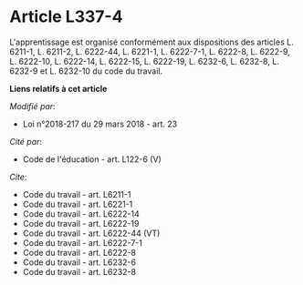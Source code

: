 # Article L337-4

L'apprentissage est organisé conformément aux dispositions des articles L. 6211-1, L. 6211-2, L. 6222-44, L. 6221-1, L.
6222-7-1, L. 6222-8, L. 6222-9, L. 6222-10, L. 6222-14, L. 6222-15, L. 6222-19, L. 6232-6, L. 6232-8, L. 6232-9 et L. 6232-10
du code du travail.

**Liens relatifs à cet article**

_Modifié par_:

  - Loi n°2018-217 du 29 mars 2018 - art. 23

_Cité par_:

  - Code de l'éducation - art. L122-6 (V)

_Cite_:

  - Code du travail - art. L6211-1
  - Code du travail - art. L6221-1
  - Code du travail - art. L6222-14
  - Code du travail - art. L6222-19
  - Code du travail - art. L6222-44 (VT)
  - Code du travail - art. L6222-7-1
  - Code du travail - art. L6222-8
  - Code du travail - art. L6232-6
  - Code du travail - art. L6232-8
